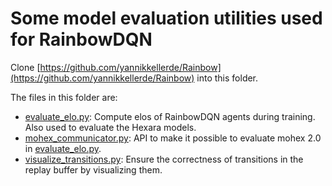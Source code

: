 # Some model evaluation utilities used for RainbowDQN

Clone [https://github.com/yannikkellerde/Rainbow](https://github.com/yannikkellerde/Rainbow) into this folder.

The files in this folder are:
+ [evaluate\_elo.py](evaluate_elo.py): Compute elos of RainbowDQN agents during training. Also used to evaluate the Hexara models.
+ [mohex\_communicator.py](mohex_communicator.py): API to make it possible to evaluate mohex 2.0 in [evaluate\_elo.py](evaluate_elo.py).
+ [visualize\_transitions.py](visualize_transitions.py): Ensure the correctness of transitions in the replay buffer by visualizing them.
